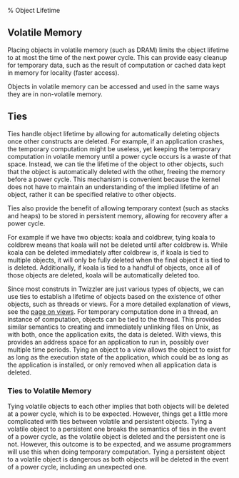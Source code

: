 % Object Lifetime

## Volatile Memory

Placing objects in volatile memory (such as DRAM) limits the object lifetime to at most the time of the next power cycle. This can provide easy cleanup for temporary data, such as the result of computation or cached data kept in memory for locality (faster access).

Objects in volatile memory can be accessed and used in the same ways they are in non-volatile memory.


## Ties

<!-- page 7 of Twizzler: a Data-Centric OS for Non-Volatile Memory -->

Ties handle object lifetime by allowing for automatically deleting objects once other constructs are deleted. For example, if an application crashes, the temporary computation might be useless, yet keeping the temporary computation in volatile memory until a power cycle occurs is a waste of that space. Instead, we can tie the lifetime of the object to other objects, such that the object is automatically deleted with the other, freeing the memory before a power cycle. This mechanism is convenient because the kernel does not have to maintain an understanding of the implied lifetime of an object, rather it can be specified relative to other objects.

Ties also provide the benefit of allowing temporary context (such as stacks and heaps) to be stored in persistent memory, allowing for recovery after a power cycle.

For example if we have two objects: koala and coldbrew, tying koala to coldbrew means that koala will not be deleted until after coldbrew is. While koala can be deleted immediately after coldbrew is, if koala is tied to multiple objects, it will only be fully deleted when the final object it is tied to is deleted. Additionally, if koala is tied to a handful of objects, once all of those objects are deleted, koala will be automatically deleted too.

Since most construts in Twizzler are just various types of objects, we can use ties to establish a lifetime of objects based on the existence of other objects, such as threads or views. For a more detailed explanation of views, see the [page on views](./Views.md). For temporary computation done in a thread, an instance of computation, objects can be tied to the thread. This provides similar semantics to creating and immediately unlinking files on Unix, as with both, once the application exits, the data is deleted. With views, this provides an address space for an application to run in, possibly over multiple time periods. Tying an object to a view allows the object to exist for as long as the execution state of the application, which could be as long as the application is installed, or only removed when all application data is deleted.

### Ties to Volatile Memory

Tying volatile objects to each other implies that both objects will be deleted at a power cycle, which is to be expected. However, things get a little more complicated with ties between volatile and persistent objects. Tying a volatile object to a persistent one breaks the semantics of ties in the event of a power cycle, as the volatile object is deleted and the persistent one is not. However, this outcome is to be expected, and we assume programmers will use this when doing temporary computation. Tying a persistent object to a volatile object is dangerous as both objects will be deleted in the event of a power cycle, including an unexpected one.


